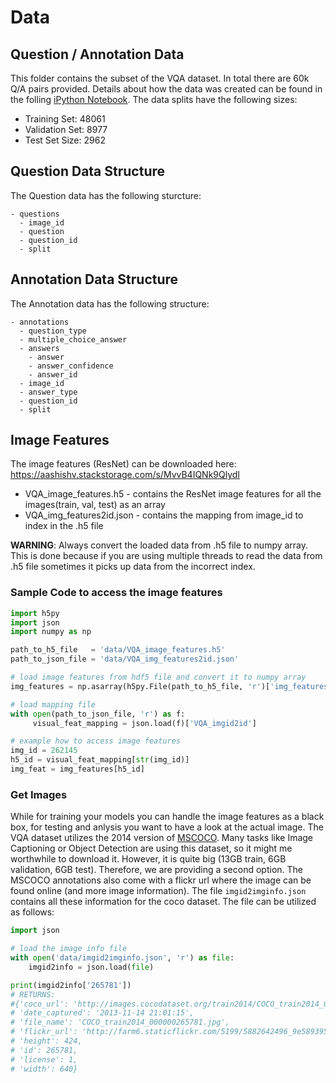 # Data
## Question / Annotation Data
This folder contains the subset of the VQA dataset. In total there are 60k Q/A pairs provided. Details about how the data was created can be found in the folling [iPython Notebook](https://github.com/timbmg/NLP1-2017-VQA/blob/master/VQA%20Dataset%20Structure.ipynb). The data splits have the following sizes:
* Training Set: 48061
* Validation Set: 8977
* Test Set Size: 2962
## Question Data Structure
The Question data has the following sturcture:
```
- questions
  - image_id
  - question
  - question_id
  - split
```
## Annotation Data Structure
The Annotation data has the following structure:
```
- annotations
  - question_type
  - multiple_choice_answer
  - answers
    - answer
    - answer_confidence
    - answer_id
  - image_id
  - answer_type
  - question_id
  - split
```
## Image Features
The image features (ResNet) can be downloaded here: https://aashishv.stackstorage.com/s/MvvB4IQNk9QlydI

* VQA_image_features.h5 - contains the ResNet image features for all the images(train, val, test) as an array
* VQA_img_features2id.json - contains the mapping from image_id to index in the .h5 file

**WARNING**: Always convert the loaded data from .h5 file to numpy array. This is done because if you are using multiple threads to read the data from .h5 file sometimes it picks up data from the incorrect index.

### Sample Code to access the image features

```python
import h5py
import json
import numpy as np

path_to_h5_file   = 'data/VQA_image_features.h5'
path_to_json_file = 'data/VQA_img_features2id.json'

# load image features from hdf5 file and convert it to numpy array
img_features = np.asarray(h5py.File(path_to_h5_file, 'r')['img_features'])

# load mapping file
with open(path_to_json_file, 'r') as f:
     visual_feat_mapping = json.load(f)['VQA_imgid2id']

# example how to access image features
img_id = 262145
h5_id = visual_feat_mapping[str(img_id)]
img_feat = img_features[h5_id]
```

### Get Images
While for training your models you can handle the image features as a black box, for testing and anlysis you want to have a look at the actual image. The VQA dataset utilizes the 2014 version of [MSCOCO](http://cocodataset.org/). Many tasks like Image Captioning or Object Detection are using this dataset, so it might me worthwhile to download it. However, it is quite big (13GB train, 6GB validation, 6GB test). Therefore, we are providing a second option. The MSCOCO annotations also come with a flickr url where the image can be found online (and more image information). The file `imgid2imginfo.json` contains all these information for the coco dataset. The file can be utilized as follows:

```python
import json

# load the image info file
with open('data/imgid2imginfo.json', 'r') as file:
    imgid2info = json.load(file)

print(imgid2info['265781'])
# RETURNS:
#{'coco_url': 'http://images.cocodataset.org/train2014/COCO_train2014_000000265781.jpg',
# 'date_captured': '2013-11-14 21:01:15',
# 'file_name': 'COCO_train2014_000000265781.jpg',
# 'flickr_url': 'http://farm6.staticflickr.com/5199/5882642496_9e58939526_z.jpg',
# 'height': 424,
# 'id': 265781,
# 'license': 1,
# 'width': 640}

